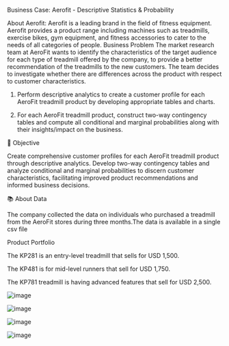 Business Case: Aerofit - Descriptive Statistics & Probability

About Aerofit: Aerofit is a leading brand in the field of fitness equipment. Aerofit provides a product range including machines such as treadmills, exercise bikes, gym equipment, and fitness accessories to cater to the needs of all categories of people. Business Problem The market research team at AeroFit wants to identify the characteristics
of the target audience for each type of treadmill offered by the company, to provide a better recommendation of the treadmills to the new customers. The team decides to investigate whether there are differences across the product with respect to customer characteristics.

1. Perform descriptive analytics to create a customer profile for each AeroFit treadmill
product by developing appropriate tables and charts.

3. For each AeroFit treadmill product, construct two-way contingency tables and compute all
conditional and marginal probabilities along with their insights/impact on the business.

🎯 Objective

Create comprehensive customer profiles for each AeroFit treadmill product through descriptive analytics. Develop two-way contingency tables and analyze conditional and marginal probabilities to discern customer characteristics, facilitating improved product recommendations and informed business decisions.

📚 About Data

The company collected the data on individuals who purchased a treadmill from the AeroFit stores during three months.The data is available in a single csv file

Product Portfolio

The KP281 is an entry-level treadmill that sells for USD 1,500.

The KP481 is for mid-level runners that sell for USD 1,750.

The KP781 treadmill is having advanced features that sell for USD 2,500.

![image](https://github.com/user-attachments/assets/6cf40f43-301b-459b-a2f3-5b6e227f6906)


![image](https://github.com/user-attachments/assets/b5238244-d2c5-431e-8bda-8760ea4f9f04)

![image](https://github.com/user-attachments/assets/f7dce58e-e174-4c8b-9543-1a4b1640de28)

![image](https://github.com/user-attachments/assets/42f7cab0-eb14-4306-901f-4b2797d7d43f)


